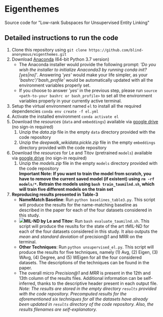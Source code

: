 # Eigenthemes
Source code for "Low-rank Subspaces for Unsupervised Entity Linking"

## Detailed instructions to run the code
1. Clone this repository using `git clone https://github.com/blind-anonymous/eigenthemes.git`
2. Download [Anaconda](https://www.anaconda.com/distribution/#download-section) (64-bit Python 3.7 version)
    * The Anaconda installer would provide the following prompt: *'Do you wish the installer to initialize Anaconda3 by running conda init? [yes|no]'*. Answering *'yes'* would make your life simpler, as your *'bashrc'/'bash_profile'* would be automatically updated with all the environment variables properly set.
    * If you choose to answer *'yes'* in the previous step, please run `source <path-to-your bashrc or bash_profile>` to set all the environment variables properly in your currently active terminal.
3. Setup the virtual environment named `el` to install all the required dependencies
	`conda env create -f el.yml`
4. Activate the installed environment
	`conda activate el`
5. Download the *resources* (`data` and `embeddings`) available via [google drive](https://drive.google.com/drive/folders/1iRxfWpE9AabIoO5gFHpqIrFhAyPQ6IRq?usp=sharing) (no sign-in required)
    1. Unzip the *data.zip* file in the empty `data` directory provided with the code repository
    2. Unzip the *deepwalk_wikidata.pickle.zip* file in the empty `embeddings` directory provided with the code repository
6. Download the *resources*  for Le and Titov (pretrained `models`) available via [google drive](https://drive.google.com/drive/folders/11S2otREtrcevK_eCoc4yo2N190nBouxc?usp=sharing) (no sign-in required)
    1. Unzip the *models.zip* file in the empty `models` directory provided with the code repository   
    **Important Note: If you want to train the model from scratch, you have to remove the current saved model (if existent) using `rm -rf models/*`. Retrain the models using `bash train_taumilnd.sh`, which will train five different models on the train set**
7. **Reproducing results presented in Table-3**
    * **NameMatch Baseline**: Run `python baselines_table3.py`. This script will produce the results for the name-matching baseline as described in the paper for each of the four datasets considered in this study.
    * **<img src="https://render.githubusercontent.com/render/math?math=\tau">MIL-ND by Le and Titov**: Run `bash evaluate_taumilnd.sh`. This script will produce the reuslts for the state of the art $\tau$MIL-ND for each of the four datasets considered in this study. It also outputs the *mean* and *standard deviation* of precision@1 and MRR on the terminal.
    * **Other Techniques**: Run `python unsupervised_el.py`. This script will produce the results for five techniques, namely (1) Avg, (2) Eigen, (3) WAvg, (4) Degree, and (5) WEigen for all the four considered datasets. The descriptions of the techniques can be found in the paper.
    * The overall micro *Precision@1* and *MRR* is present in the 12th and 13th column of the results files. Additional information can be self-inferred, thanks to the descriptive header present in each output file.
    *Note: The results are stored in the empty directory `results` provided with the code repository. Precomputed results for the aforementioned six techniques for all the datasets have already been updated in `results` directory of the code repository. Also, the results filenames are self-explanatory.*
